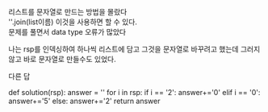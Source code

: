 리스트를 문자열로 만드는 방법을 몰랐다 <br/>
''.join(list이름) 이것을 사용하면 할 수 있다.<br/>
문제를 풀면서 data type 오류가 많았다<br/>

나는 rsp를 인덱싱하여 하나씩 리스트에 담고 그것을 문자열로 바꾸려고 했는데 그러지 않고 바로 문자열로 만들수도 있었다.<br/>

다른 답

def solution(rsp):
    answer = ''
    for i in rsp:
        if i == '2':
            answer+='0'
        elif i == '0':
            answer+='5'
        else:
            answer+='2'
    return answer
